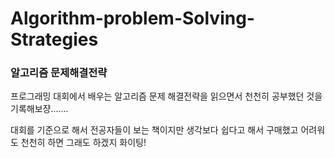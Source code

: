 # Algorithm-problem-Solving-Strategies

### 알고리즘 문제해결전략

프로그래밍 대회에서 배우는 알고리즘 문제 해결전략을 읽으면서 천천히 공부했던 것을 기록해보쟝.......

대회를 기준으로 해서 전공자들이 보는 책이지만 생각보다 쉽다고 해서 구매했고 어려워도 천천히 하면 그래도 하겠지 화이팅!
